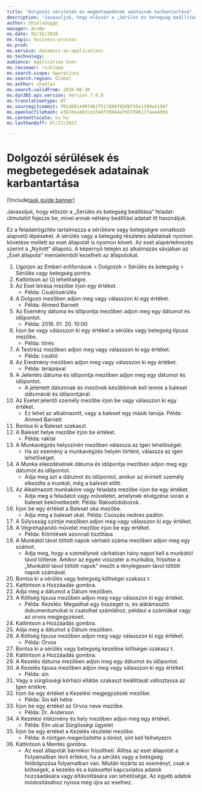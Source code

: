 ```yaml
--- 
title: "Dolgozói sérülések és megbetegedések adatainak karbantartása"
description: "Javasoljuk, hogy először a „Sérülés és betegség beállítása” feladat-útmutatót fejezze be, mivel annak néhány beállítási adatait itt használjuk."
author: ShielaSogge
manager: AnnBe
ms.date: 02/16/2016
ms.topic: business-process
ms.prod: 
ms.service: dynamics-ax-applications
ms.technology: 
audience: Application User
ms.reviewer: rschloma
ms.search.scope: Operations
ms.search.region: Global
ms.author: shielas
ms.search.validFrom: 2016-06-30
ms.dyn365.ops.version: Version 7.0.0
ms.translationtype: HT
ms.sourcegitcommit: f01d88149074b37517d00f03d8f55e1199a5198f
ms.openlocfilehash: e3b7dea463ce154df29844af95789611faae405b
ms.contentlocale: hu-hu
ms.lasthandoff: 07/27/2017

---
```

# <a name="maintain-employee-injury-and-illness-information"></a>Dolgozói sérülések és megbetegedések adatainak karbantartása

[!include[task guide banner](../../includes/task-guide-banner.md)]

Javasoljuk, hogy először a „Sérülés és betegség beállítása” feladat-útmutatót fejezze be, mivel annak néhány beállítási adatait itt használjuk. 



Ez a feladatrögzítés tartalmazza a sérülésre vagy betegségre vonatkozó alapvető lépéseket. A sérülés vagy a betegség részletes adatainak nyomon követése mellett az eset állapotát is nyomon követi.  Az eset alapértelmezés szerint a „Nyitott” állapotú.  A képernyő tetején az alkalmazás sávjában az „Eset állapota” menüelemből kezelheti az állapotokat.

1. Ugorjon az Emberi erőforrások > Dolgozók > Sérülés és betegség > Sérülés vagy betegség pontra.
2. Kattintson az Új lehetőségre.
3. Az Eset leírása mezőbe írjon egy értéket.
    * Példa: Csuklósérülés  
4. A Dolgozó mezőben adjon meg vagy válasszon ki egy értéket.
    * Példa: Ahmed Barnett  
5. Az Esemény dátuma és időpontja mezőben adjon meg egy dátumot és időpontot.
    * Példa: 2016. 01. 20. 10:00  
6. Írjon be vagy válasszon ki egy értéket a sérülés vagy betegség típusa mezőbe.
    * Példa: törés  
7. A Testrész mezőben adjon meg vagy válasszon ki egy értéket.
    * Példa: csukló  
8. Az Eredmény mezőben adjon meg vagy válasszon ki egy értéket.
    * Példa: terápiával  
9. A Jelentés dátuma és időpontja mezőben adjon meg egy dátumot és időpontot.
    * A jelentett dátumnak és mezőnek későbbinek kell lennie a baleset dátumánál és időpontjánál.  
10. Az Esetet jelentő személy mezőbe írjon be vagy válasszon ki egy értéket.
    * Ez lehet az alkalmazott, vagy a baleset egy másik tanúja.  Példa: Ahmed Barnett  
11. Bontsa ki a Baleset szakaszt.
12. A Baleset helye mezőbe írjon be értéket.
    * Példa: raktár  
13. A Munkavégzés helyszínén mezőben válassza az Igen lehetőséget.
    * Ha az esemény a munkavégzés helyén történt, válassza az igen lehetőséget.  
14. A Munka elkezdésének dátuma és időpontja mezőben adjon meg egy dátumot és időpontot.
    * Adja meg azt a dátumot és időpontot, amikor az érintett személy elkezdte a munkát, még a baleset előtt.  
15. Az Alkalmazott munkaköre vagy feladata mezőbe írjon be egy értéket.
    * Adja meg a feladatot vagy műveletet, amelynek elvégzése során a baleset bekövetkezett.  Példa: Rakodódobozok.  
16. Írjon be egy értéket a Baleset oka mezőbe.
    * Adja meg a baleset okát.  Példa: Csúszás nedves padlón  
17. A Súlyosság szintje mezőben adjon meg vagy válasszon ki egy értéket.
18. A Végrehajtandó művelet mezőbe írjon be egy értéket.
    * Példa: Kiömlések azonnali tisztítása  
19. A Munkától távol töltött napok várható száma mezőben adjon meg egy számot.
    * Adja meg, hogy a személynek várhatóan hány napot kell a munkától távol töltenie.  Amikor az egyén visszatér a munkába, frissítse a „Munkától távol töltött napok” mezőt a ténylegesen távol töltött napok számával.  
20. Bontsa ki a sérülés vagy betegség költségei szakasz t.
21. Kattintson a Hozzáadás gombra.
22. Adja meg a dátumot a Dátum mezőben.
23. A Költség típusa mezőben adjon meg vagy válasszon ki egy értéket.
    * Példa: Kezelés: Megadhat egy összeget is, és alátámasztó dokumentumokat is csatolhat számlához, például a számlákat vagy az orvos megjegyzéseit.  
24. Kattintson a Hozzáadás gombra.
25. Adja meg a dátumot a Dátum mezőben.
26. A Költség típusa mezőben adjon meg vagy válasszon ki egy értéket.
    * Példa: Orvos  
27. Bontsa ki a sérülés vagy betegség kezelése költségei szakasz t.
28. Kattintson a Hozzáadás gombra.
29. A Kezelés dátuma mezőben adjon meg egy dátumot és időpontot.
30. A Kezelés típusa mezőben adjon meg vagy válasszon ki egy értéket.
    * Példa: sín  
31. Vagy a sürgősségi kórházi ellátás szakaszt beállítását változtassa az Igen értékre.
32. Írjon be egy értéket a Kezelési megjegyzések mezőbe.
    * Példa: Sín két hétre  
33. Írjon be egy értéket az Orvos neve mezőbe.
    * Példa: Dr. Anderson  
34. A Kezelési intézmény és hely mezőben adjon meg egy értéket.
    * Példa: Elm utcai Sürgősségi ügyelet  
35. Írjon be egy értéket a Kezelés részletei mezőbe.
    * Példa: A röntgen megerősítette a törést, sínt kell felhelyezni  
36. Kattintson a Mentés gombra.
    * Az eset állapotát bármikor frissítheti.  Állítsa az eset állapotát a Folyamatban lévő értékre, ha a sérülés vagy a betegség feldolgozása folyamatban van.  Miután lezárta az eseményt, csak a költségek, a kezelés és a balesettel kapcsolatos adatok hozzáadására vagy eltávolítására van lehetősége.  Az egyéb adatok módosításához nyissa meg újra az esethez.  


